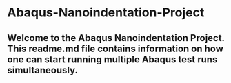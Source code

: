 # Abaqus-Nanoindentation-Project

## Welcome to the Abaqus Nanoindentation Project. This readme.md file contains information on how one can start running multiple Abaqus test runs simultaneously. 
